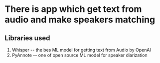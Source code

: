 # There is app which get text from audio and make speakers matching

## Libraries used

1. Whisper -- the bes ML model for getting text from Audio by OpenAI
2. PyAnnote -- one of open source ML model for speaker diarization

